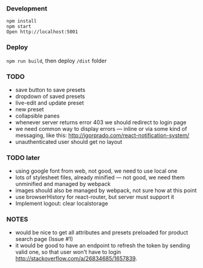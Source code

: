 ### Development

```
npm install
npm start
Open http://localhost:5001
```

### Deploy
`npm run build`, then deploy `/dist` folder


### TODO

* save button to save presets
* dropdown of saved presets
* live-edit and update preset
* new preset
* collapsible panes
* whenever server returns error 403 we should redirect to login page
* we need common way to display errors — inline or via some kind of messaging, like this: http://igorprado.com/react-notification-system/
* unauthenticated user should get no layout

### TODO later
* using google font from web, not good, we need to use local one
* lots of stylesheet files, already minified — not good, we need them unminified and managed by webpack
* images should also be managed by webpack, not sure how at this point
* use browserHistory for react-router, but server must support it
* Implement logout: clear localstorage

### NOTES

* would be nice to get all attributes and presets preloaded for product search page (Issue #1)
* it would be good to have an endpoint to refresh the token by sending valid one, so that user won't have to login http://stackoverflow.com/a/26834685/1657839.